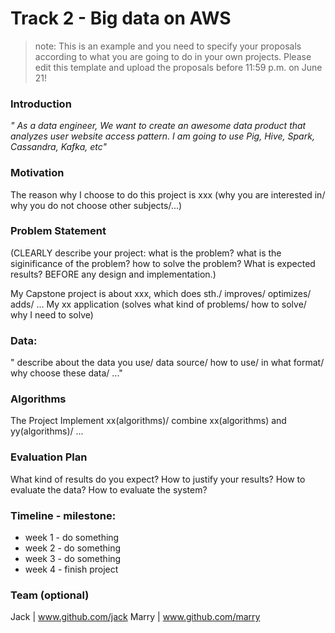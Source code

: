 # Track 2 - Big data on AWS
> note: This is an example and you need to specify your proposals according to what you are going to do in your own projects. Please edit this template and upload the proposals before 11:59 p.m. on June 21! 

### Introduction
*" As a data engineer, We want to create an awesome data product that analyzes user website access pattern. I am going to use Pig, Hive, Spark, Cassandra, Kafka, etc"*

### Motivation

The reason why I choose to do this project is xxx (why you are interested in/ why you do not choose other subjects/...)

### Problem Statement

(CLEARLY describe your project: what is the problem? what is the siginificance of the problem? how to solve the problem? What is expected results? BEFORE any design and implementation.)

My Capstone project is about xxx, which does sth./ improves/ optimizes/ adds/ ...
My xx application (solves what kind of problems/ how to solve/ why I need to solve)

### Data: 

" describe about the data you use/ data source/ how to use/ in what format/ why choose these data/ ..."

### Algorithms

The Project Implement xx(algorithms)/ combine xx(algorithms) and yy(algorithms)/ ...

### Evaluation Plan

What kind of results do you expect? How to justify your results? How to evaluate the data? How to evaluate the system?

### Timeline - milestone:
- week 1 - do something
- week 2 - do something
- week 3 - do something
- week 4 - finish project

### Team (optional)

Jack | www.github.com/jack
Marry | www.github.com/marry
